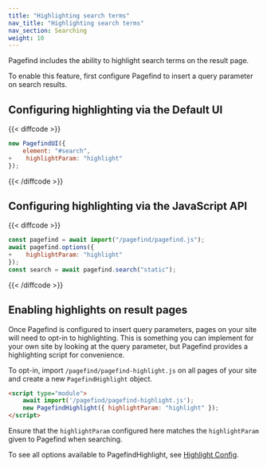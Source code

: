 ```yaml
---
title: "Highlighting search terms"
nav_title: "Highlighting search terms"
nav_section: Searching
weight: 10
---
```


Pagefind includes the ability to highlight search terms on the result page.

To enable this feature, first configure Pagefind to insert a query parameter on search results.

## Configuring highlighting via the Default UI

{{< diffcode >}}
```javascript
new PagefindUI({
    element: "#search",
+    highlightParam: "highlight"
});
```
{{< /diffcode >}}

## Configuring highlighting via the JavaScript API

{{< diffcode >}}
```javascript
const pagefind = await import("/pagefind/pagefind.js");
await pagefind.options({
+    highlightParam: "highlight"
});
const search = await pagefind.search("static");
```
{{< /diffcode >}}

## Enabling highlights on result pages

Once Pagefind is configured to insert query parameters, pages on your site will need to opt-in to highlighting.
This is something you can implement for your own site by looking at the query parameter, but Pagefind provides a highlighting script for convenience.

To opt-in, import `/pagefind/pagefind-highlight.js` on all pages of your site and create a new `PagefindHighlight` object.

```html
<script type="module">
    await import('/pagefind/pagefind-highlight.js');
    new PagefindHighlight({ highlightParam: "highlight" });
</script>
```

Ensure that the `highlightParam` configured here matches the `highlightParam` given to Pagefind when searching.

To see all options available to PagefindHighlight, see [Highlight Config](/docs/highlight-config).
